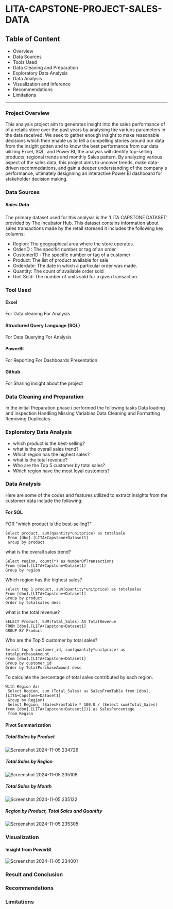 # LITA-CAPSTONE-PROJECT-SALES-DATA

## Table of Content 
- Overview
- Data Sources
- Tools Used
- Data Cleaning and Preparation
- Exploratory Data Analysis
- Data Analysis
- Visualization and Inference
- Recommendations
- Limitations
----------------------------------------------------------------------------
### Project Overview
This analysis project aim to generates insight into the sales performance of of a retails store over the past years by analysing the variuos parameters in the data received.
We seek to gather enough insight to make reasonable decisions which then enable us to tell a compelling stories around our data from the insight gotten and to know the best performance from our data uilizing Excel, SQL, and Power BI, the analysis will identify top-selling products, regional trends and monthly Sales pattern. 
By analyzing various aspect of the sales data, this project aims to uncover trends, make data-driven recommedations, and gain a deeper understanding of the company's performance, ultimately designning an interactive Power BI dashboard for stakeholder decision making.

### Data Sources
##### Sales Data
The primary dataset used for this analysis is the 'LITA CAPSTONE DATASET' provided by The Incubator Hub. This dataset contains information about sales transactions made by the retail storeand it  includes the following key columns:
- Region: The geographical area where the store operates.
- OrderID : The specific number or tag of an order
- CustomerID : The specific number or tag of a customer
- Product: The list of product available for sale
- Orderdate: The date in which a particular order was made.
- Quantity: The count of available order sold
- Unit Sold: The number of units sold for a given transaction.



### Tool Used
#### Excel
  For Data cleaning
  For Analysis
  
#### Structured Query Language (SQL)
  For Data Querying
  For Analysis
  
#### PowerBI
For Reporting
For Dashboards Presentation

#### Github
For Sharing insight about the project

### Data Cleaning and Preparation
In the initial Preparation phase i performed the following tasks
Data loading and inspection
Handling Missing Variables
Data Cleaning and Formatting
Removing Duplicates

### Exploratory Data Analysis
- which product is the best-selling?
- what is the overall sales trend?
- Which region has the highest sales?
- what is the total revenue?
- Who are the Top 5 customer by total sales?
- Which region have the most loyal customers?

### Data Analysis
Here are some of the codes and features utilized to extract insights from the customer data include the following:
#### For SQL
FOR  "which product is the best-selling?"
```
Select product, sum(quantity*unitprice) as totalsale
 From [dbo].[LITA+Capstone+Dataset1]
 Group by product
```
what is the overall sales trend?
```
Select region, count(*) as NumberOfTransactions
From [dbo].[LITA+Capstone+Dataset1]
Group by region
```

Which region has the highest sales?
```
select top 1 product, sum(quantity*unitprice) as totalsales
From [dbo].[LITA+Capstone+Dataset1]
Group by product
Order by totalsales desc
```

what is the total revenue?
```
SELECT Product, SUM(Total_Sales) AS TotalRevenue
FROM [dbo].[LITA+Capstone+Dataset1]
GROUP BY Product
```

Who are the Top 5 customer by total sales?
```
Select top 5 customer_id, sum(quantity*unitprice) as totalpurchaseAmount
From [dbo].[LITA+Capstone+Dataset1]
Group by customer_id
Order by TotalPurchaseAmount desc
```

To calculate the percentage of total sales contributed by each region. 
```
With Region As(
 Select Region, sum (Total_Sales) as SalesFromTable from [dbo].[LITA+Capstone+Dataset1]
 Group by Region)
 Select Region, (SalesFromTable * 100.0 / (Select sum(Total_Sales) from [dbo].[LITA+Capstone+Dataset1])) as SalesPercentage
 from Region
```

#### Pivot Summarization
##### Total Sales by Product
![Screenshot 2024-11-05 234726](https://github.com/user-attachments/assets/85d97ae5-2071-41f9-a026-6cb06e296d53)
##### Total Sales by Region
![Screenshot 2024-11-05 235108](https://github.com/user-attachments/assets/aa0c8c66-42d9-426a-a312-61a6d927eec7)

##### Total Sales by Month
![Screenshot 2024-11-05 235122](https://github.com/user-attachments/assets/e6537df5-8266-4a08-a9b7-95be3e62ff63)

##### Region by Product, Total Sales and Quantity
![Screenshot 2024-11-05 235305](https://github.com/user-attachments/assets/a920e5ec-c231-4804-89fd-acf7a5b54ec4)


### Visualization
#### Insight from PowerBI
![Screenshot 2024-11-05 234001](https://github.com/user-attachments/assets/3401b836-d70e-47e7-9d72-a78d379a42ed)


### Result and Conclusion

### Recommendations


### Limitations

